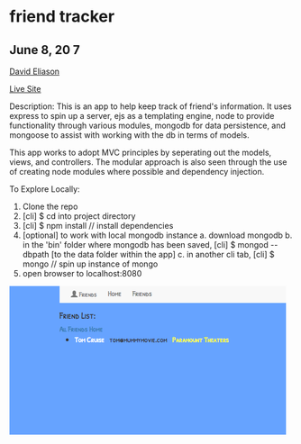 # friend tracker
## June 8, 20 7
[David Eliason](http://www.deliason.com)

[Live Site](https://myfriendtracker.herokuapp.com/)

Description:
This is an app to help keep track of friend's information. It uses express to spin up a server, ejs as a templating engine, node to provide functionality through various modules, mongodb for data persistence, and mongoose to assist with working with the db in terms of models.

This app works to adopt MVC principles by seperating out the models, views, and controllers. The modular approach is also seen through the use of creating node modules where possible and dependency injection.

To Explore Locally:

1. Clone the repo
2. [cli] $ cd into project directory
3. [cli] $ npm install   // install dependencies
4. [optional] to work with local mongodb instance
  a. download mongodb
  b. in the 'bin' folder where mongodb has been saved, [cli] $ mongod --dbpath [to the data folder within the app]
  c. in another cli tab, [cli] $ mongo // spin up instance of mongo
5. open browser to localhost:8080

![Friend Tracker](./friend_tracker.png?raw=true "friend tracker")




